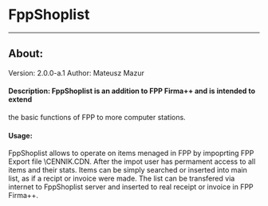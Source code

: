 # FppShoplist  
_____
## About: 
Version: 2.0.0-a.1
Author: Mateusz Mazur 
#### Description:  FppShoplist is an addition to FPP Firma++ and is intended to extend
the basic functions of FPP to more computer stations. 
#### Usage: 
FppShoplist allows to operate on items menaged in FPP by impoprting FPP Export file \CENNIK.CDN\. 
After the impot user has permament access to all items and their stats. 
Items can be simply searched or inserted into main list, as if a recipt or invoice were made. 
The list can be transfered via internet to FppShoplist server and inserted to real receipt or invoice in FPP Firma++. 
